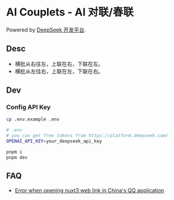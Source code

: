 # AI Couplets - AI 对联/春联

Powered by [DeepSeek 开发平台](https://platform.deepseek.com/).

## Desc

- 横批从右往左，上联在右，下联在左。
- 横批从左往右，上联在左，下联在右。

## Dev

### Config API Key

```bash
cp .env.example .env

# .env
# you can get free tokens from https://platform.deepseek.com/
OPENAI_API_KEY=your_deepseek_api_key
```

```bash
pnpm i
pnpm dev
```

## FAQ

- [Error when opening nuxt3 web link in China's QQ application](https://github.com/nuxt/nuxt/issues/24229)
